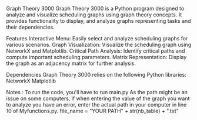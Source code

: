 Graph Theory 3000
Graph Theory 3000 is a Python program designed to analyze and visualize scheduling graphs using graph theory concepts. It provides functionality to display, and analyze graphs representing tasks and their dependencies.

Features
Interactive Menu: Easily select and analyze scheduling graphs for various scenarios.
Graph Visualization: Visualize the scheduling graph using NetworkX and Matplotlib.
Critical Path Analysis: Identify critical paths and compute important scheduling parameters.
Matrix Representation: Display the graph as an adjacency matrix for further analysis.
  
Dependencies
Graph Theory 3000 relies on the following Python libraries:
NetworkX
Matplotlib

Notes :
To run the code, you'll have to run main.py
As the path might be an issue on some computers, if when entering the value of the graph you want to analyze you have an error, enter the actual path in your computer in line 10 of Myfunctions.py.
file_name = "YOUR PATH" + str(nb_table) + ".txt"
